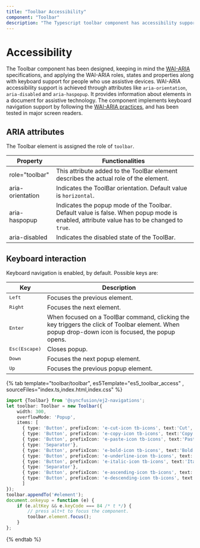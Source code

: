 ```yaml
---
title: "Toolbar Accessibility"
component: "Toolbar"
description: "The Typescript toolbar component has accessibility support to access the features via keyboard, screen readers, or other assistive technology devices."
---
```


# Accessibility

The Toolbar component has been designed,  keeping in mind the [WAI-ARIA](http://www.w3.org/WAI/PF/aria-practices/) specifications, and applying the WAI-ARIA roles, states and properties along with keyboard support for people who use assistive devices. WAI-ARIA accessibility support is achieved through attributes like `aria-orientation`, `aria-disabled` and `aria-haspopup`. It provides
  information about elements in a document for assistive technology.  The component implements keyboard navigation support by following the [WAI-ARIA practices](https://www.w3.org/TR/wai-aria-practices/), and has been tested in major screen readers.

## ARIA attributes

The Toolbar element is assigned the role of `toolbar`.

| **Property** | **Functionalities** |
| --- | --- |
| role="toolbar" | This attribute added to the ToolBar element describes the actual role of the element. |
| aria-orientation     | Indicates the ToolBar orientation. Default value is `horizontal`. |
| aria-haspopup       | Indicates the popup mode of the Toolbar. Default value is false. When popup mode is enabled,  attribute value has to be changed to `true`. | |
| aria-disabled       | Indicates the disabled state of the ToolBar. |

## Keyboard interaction

Keyboard navigation is enabled, by default. Possible keys are:

| Key           | Description                                                                         |
|---------------|-------------------------------------------------------------------------------------|
| <kbd>Left</kbd>    | Focuses the previous element.                                               |
| <kbd>Right</kbd>   | Focuses the next element.                                                            |
| <kbd>Enter</kbd>         | When focused on a ToolBar command, clicking the key triggers the click of Toolbar element. When popup drop-down icon is focused, the popup opens. |
| <kbd>Esc(Escape)</kbd>           | Closes popup.                                                                     |
| <kbd>Down</kbd>   | Focuses the next popup element.                                                  |
| <kbd>Up</kbd>      | Focuses the previous popup element.                                                |

{% tab template="toolbar/toolbar", es5Template="es5_toolbar_access" , sourceFiles="index.ts,index.html,index.css" %}

```typescript
import {Toolbar} from '@syncfusion/ej2-navigations';
let toolbar: Toolbar = new Toolbar({
    width: 300,
    overflowMode: 'Popup',
    items: [
      { type: 'Button', prefixIcon: 'e-cut-icon tb-icons', text:'Cut', showTextOn:'Overflow' },
      { type: 'Button', prefixIcon: 'e-copy-icon tb-icons', text:'Copy', showTextOn:'Overflow' },
      { type: 'Button', prefixIcon: 'e-paste-icon tb-icons', text:'Paste', showTextOn:'Overflow' },
      { type: 'Separator'},
      { type: 'Button', prefixIcon: 'e-bold-icon tb-icons', text:'Bold', showTextOn:'Overflow' },
      { type: 'Button', prefixIcon: 'e-underline-icon tb-icons', text:'Underline', showTextOn:'Overflow' },
      { type: 'Button', prefixIcon: 'e-italic-icon tb-icons', text:'Italic', showTextOn:'Overflow' },
      { type: 'Separator'},
      { type: 'Button', prefixIcon: 'e-ascending-icon tb-icons', text:'A-Z Sort', showTextOn:'Overflow' },
      { type: 'Button', prefixIcon: 'e-descending-icon tb-icons', text:'Z-A Sort', showTextOn:'Overflow' },
      ]
});
toolbar.appendTo('#element');
document.onkeyup = function (e) {
    if (e.altKey && e.keyCode === 84 /* t */) {
        // press alt+t to focus the component.
        toolbar.element.focus();
    }
};

```

{% endtab %}
